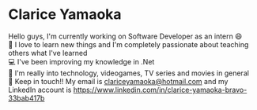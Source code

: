 # Clarice Yamaoka 

Hello guys,
I'm currently working on Software Developer as an intern :smile:
 <br/> :sparkling_heart: I love to learn new things and I'm completely passionate about teaching others what I've learned
 <br/> :computer: I've been improving my knowledge in .Net 
 <br/> :raising_hand: I'm really into technology, videogames, TV series and movies in general
 <br/> :postbox: Keep in touch!! My email is clariceyamaoka@hotmail.com and my LinkedIn account is https://www.linkedin.com/in/clarice-yamaoka-bravo-33bab417b

